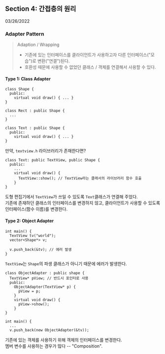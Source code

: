 ## Section 4: 간접층의 원리
03/26/2022

### Adapter Pattern

> Adaption / Wrapping
> 
>- 기존에 있는 인터페이스를 클라이언트가 사용하고자 다른 인터페이스("모습")로 변환("연결")된다.
>- 호환성 때문에 사용할 수 없었던 클래스 / 객체를 연결해서 사용할 수 있다.

#### Type 1: Class Adapter

```
class Shape {
  public:
    virtual void draw() { ... }
}

class Rect : public Shape {
  ...
}

class Text : public Shape {
  public:
    virtual void draw() { ... }
}
```

만약, `textview.h` 라이브러리가 존재한다면?

```
class Text: public TextView, public Shape {
  public:
    ...
    virtual void draw() { 
      TextView::show(); // TextView라는 클래서의 라이브러리 함수 호출
    }      
}
```

도형 편집기에서 `TextView`가 쓰일 수 있도록 `Text`클래스가 연결해 주었다.<br/>
기존에 존재하던 클래스의 인터페이스를 변경하지 않고, 클라이언트가 사용할 수 있도록 인터페이스(함수 이름)를 변경한다.


#### Type 2: Object Adapter

```
int main() {
  TextView tv("world");
  vector<Shape*> v;
  
  v.push_back(&tv); // 에러 발생
}
```

`TextView`는 `Shape`의 파생 클래스가 아니기 때문에 에러가 발생한다.

```
class ObjectAdapter : public shape {
  TextView* pView; // 반드시 포인터로 사용
  public:
    ObjectAdapter(TextView* p) {
      pView = p;
    }
    virtual void draw() {
      pView->show();
    }
}

int main() {
  ...
  v.push_back(new ObjectAdapter(&tv));
```

기존에 있는 객체를 사용하기 위해 객체의 인터페이스를 변경한다.<br/>
멤버 변수를 사용하는 경우가 많다 -- "Composition".
